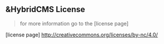 &HybridCMS License
---
> for more information go to the [license page]

[license page] http://creativecommons.org/licenses/by-nc/4.0/